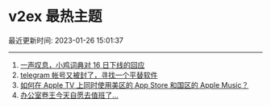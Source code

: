 # v2ex 最热主题

最近更新时间: 2023-01-26 15:01:37

--- 
1. [一声叹息，小鸡词典对 16 日下线的回应](https://www.v2ex.com/t/910656) 
2. [telegram 帐号又被封了，寻找一个平替软件](https://www.v2ex.com/t/910653) 
3. [如何在 Apple TV 上同时使用美区的 App Store 和国区的 Apple Music？](https://www.v2ex.com/t/910667) 
4. [办公室卷王今天自愿去值班了…](https://www.v2ex.com/t/910675) 
